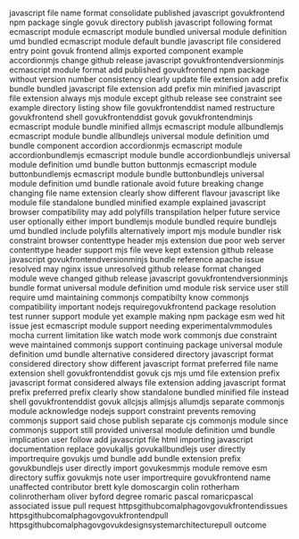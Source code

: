 javascript file name format consolidate published javascript govukfrontend npm package single govuk directory publish javascript following format ecmascript module ecmascript module bundled universal module definition umd bundled ecmascript module default bundle javascript file considered entry point govuk frontend allmjs exported component example accordionmjs change github release javascript govukfrontendversionminjs ecmascript module format add published govukfrontend npm package without version number consistency clearly update file extension add prefix bundle bundled javascript file extension add prefix min minified javascript file extension always mjs module except github release see constraint see example directory listing show file govukfrontenddist named restructure govukfrontend shell govukfrontenddist govuk govukfrontendminjs ecmascript module bundle minified allmjs ecmascript module allbundlemjs ecmascript module bundle allbundlejs universal module definition umd bundle component accordion accordionmjs ecmascript module accordionbundlemjs ecmascript module bundle accordionbundlejs universal module definition umd bundle button buttonmjs ecmascript module buttonbundlemjs ecmascript module bundle buttonbundlejs universal module definition umd bundle rationale avoid future breaking change changing file name extension clearly show different flavour javascript like module file standalone bundled minified example explained javascript browser compatibility may add polyfills transpilation helper future service user optionally either import bundlemjs module bundled require bundlejs umd bundled include polyfills alternatively import mjs module bundler risk constraint browser contenttype header mjs extension due poor web server contenttype header support mjs file weve kept extension github release javascript govukfrontendversionminjs bundle reference apache issue resolved may nginx issue unresolved github release format changed module weve changed github release javascript govukfrontendversionminjs bundle format universal module definition umd module risk service user still require umd maintaining commonjs compatibilty know commonjs compatibility important nodejs requiregovukfrontend package resolution test runner support module yet example making npm package esm wed hit issue jest ecmascript module support needing experimentalvmmodules mocha current limitation like watch mode work commonjs due constraint weve maintained commonjs support continuing package universal module definition umd bundle alternative considered directory javascript format considered directory show different javascript format preferred file name extension shell govukfrontenddist govuk cjs mjs umd file extension prefix javascript format considered always file extension adding javascript format prefix preferred prefix clearly show standalone bundled minified file instead shell govukfrontenddist govuk allcjsjs allmjsjs allumdjs separate commonjs module acknowledge nodejs support constraint prevents removing commonjs support said chose publish separate cjs commonjs module since commonjs support still provided universal module definition umd bundle implication user follow add javascript file html importing javascript documentation replace govukalljs govukallbundlejs user directly importrequire govukjs umd bundle add bundle extension prefix govukbundlejs user directly import govukesmmjs module remove esm directory suffix govukmjs note user importrequire govukfrontend name unaffected contributor brett kyle domoscargin colin rotherham colinrotherham oliver byford degree romaric pascal romaricpascal associated issue pull request httpsgithubcomalphagovgovukfrontendissues httpsgithubcomalphagovgovukfrontendpull httpsgithubcomalphagovgovukdesignsystemarchitecturepull outcome